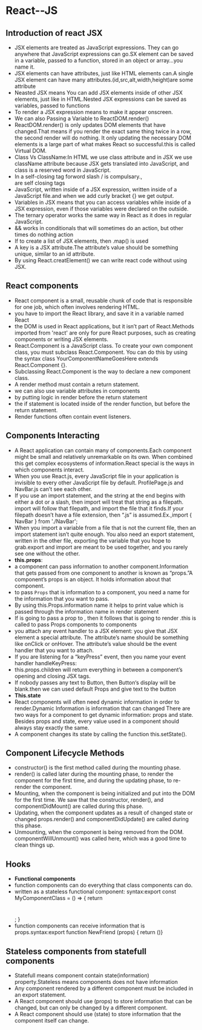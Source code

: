 # React--JS
## Introduction of react JSX
- JSX elements are treated as JavaScript expressions. They can go anywhere that JavaScript expressions can go.SX element can be saved in a variable, passed to a function, stored in an object or array…you name it.
- JSX elements can have attributes, just like HTML elements can.A single JSX element can have many attributes.(id,src,alt,width,height)are some attribute
- Neasted JSX means You can add JSX elements inside of other JSX elements, just like in HTML.Nested JSX expressions can be saved as variables, passed to functions
- To render a JSX expression means to make it appear onscreen.
- We can also Passing a Variable to ReactDOM.render()
- ReactDOM.render() is only updates DOM elements that have changed.That means if you render the exact same thing twice in a row, the second render will do nothing. It only updating the necessary DOM elements is a large part of what makes React so successful.this is called Virtual DOM.
- Class Vs ClassName:In HTML we use class attribute and in JSX we use className attribute because JSX gets translated into JavaScript, and class is a reserved word in JavaScript.
- In a self-closing tag forword slash / is compulsary.<img>,<br> are self closing tags
- JavaScript, written inside of a JSX expression, written inside of a JavaScript file.and when we add curly bracket {} we get output.
- Variables in JSX means that you can access variables while inside of a JSX expression, even if those variables were declared on the outside.
- The ternary operator works the same way in React as it does in regular JavaScript. 
- && works in conditionals that will sometimes do an action, but other times do nothing action
- If to create a list of JSX elements, then .map() is used
- A key is a JSX attribute.The attribute’s value should be something unique, similar to an id attribute.
- By using React.creatElement() we can write react code without using JSX.
## React components
-  React component is a small, reusable chunk of code that is responsible for one job, which often involves rendering HTML.
-  you have to import the React library, and save it in a variable named React
-  the DOM is used in React applications, but it isn’t part of React.Methods imported from 'react' are only for pure React purposes, such as creating components or writing JSX elements.
-  React.Component is a JavaScript class. To create your own component class, you must subclass React.Component. You can do this by using the syntax class YourComponentNameGoesHere extends React.Component {}.
-  Subclassing React.Component is the way to declare a new component class.
-  A render method must contain a return statement.
-  we can also use variable attributes in components
-  by putting logic in render before the return statement
-  the if statement is located inside of the render function, but before the return statement.
- Render functions often contain event listeners. 
## Components Interacting
- A React application can contain many of components.Each component might be small and relatively unremarkable on its own. When combined this get complex ecosystems of information.React special is the ways in which components interact.
- When you use React.js, every JavaScript file in your application is invisible to every other JavaScript file by default. ProfilePage.js and NavBar.js can’t see each other.
- If you use an import statement, and the string at the end begins with either a dot or a slash, then import will treat that string as a filepath. import will follow that filepath, and import the file that it finds.If your filepath doesn’t have a file extension, then “.js” is assumed.Ex.,import { NavBar } from './NavBar';
- When you import a variable from a file that is not the current file, then an import statement isn’t quite enough. You also need an export statement, written in the other file, exporting the variable that you hope to grab.export and import are meant to be used together, and you rarely see one without the other.
- **this.props**:
-  a component can pass information to another component.Information that gets passed from one component to another is known as “props.”A component’s props is an object. It holds information about that component.
- to pass `Props` that is information to a component, you need a name for the information that you want to pass.
- By using this.Props.information name it helps to print value which is passed through the information name in render statement
- If <App /> is going to pass a prop to <Greeting />, then it follows that <App /> is going to render <Greeting />.this is called to pass Props components to components
- you attach any event handler to a JSX element: you give that JSX element a special attribute. The attribute’s name should be something like onClick or onHover. The attribute’s value should be the event handler that you want to attach.
-  If you are listening for a “keyPress” event, then you name your event handler handleKeyPress:
-  this.props.children will return everything in between a component’s opening and closing JSX tags.
-  If nobody passes any text to Button, then Button‘s display will be blank.then we can used default Props and give text to the button
-  **This.state**
-  React components will often need dynamic information in order to render.Dynamic Information is information that can changed There are two ways for a component to get dynamic information: props and state. Besides props and state, every value used in a component should always stay exactly the same.
-  A component changes its state by calling the function this.setState().
## Component Lifecycle Methods
- constructor() is the first method called during the mounting phase. 
- render() is called later during the mounting phase, to render the component for the first time, and during the updating phase, to re-render the component.
- Mounting, when the component is being initialized and put into the DOM for the first time. We saw that the constructor, render(), and componentDidMount() are called during this phase.
- Updating, when the component updates as a result of changed state or changed props.render() and componentDidUpdate() are called during this phase.
- Unmounting, when the component is being removed from the DOM. componentWillUnmount() was called here, which was a good time to clean things up.
## Hooks
- **Functional components**
-  function components can do everything that class components can do.
-  written as a stateless functional component:
syntax:export const MyComponentClass = () => {
  return <h1></h1>;
}
- function components can receive information that is props.syntax:export function NewFriend (props) {
		return ()}
		
		
		
		
		
		
## Stateless components from statefull components
- Statefull means component contain state(information) property.Stateless means components does not have information
- Any component rendered by a different component must be included in an export statement.
- A React component should use (props) to store information that can be changed, but can only be changed by a different component.
- A React component should use (state) to store information that the component itself can change. 
		
